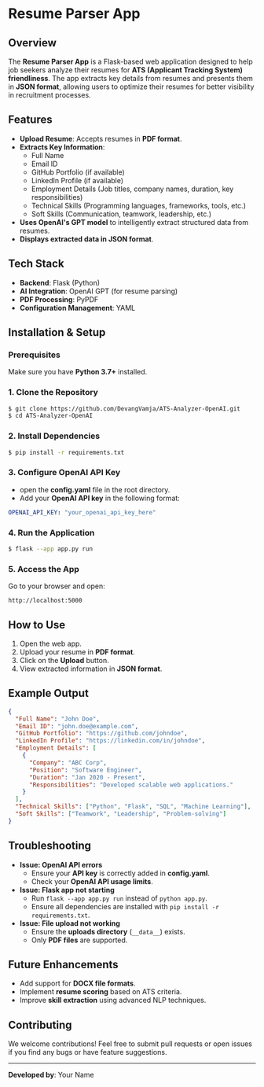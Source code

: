 # Resume Parser App

## Overview
The **Resume Parser App** is a Flask-based web application designed to help job seekers analyze their resumes for **ATS (Applicant Tracking System) friendliness**. The app extracts key details from resumes and presents them in **JSON format**, allowing users to optimize their resumes for better visibility in recruitment processes.

## Features
- **Upload Resume**: Accepts resumes in **PDF format**.
- **Extracts Key Information**:
  - Full Name
  - Email ID
  - GitHub Portfolio (if available)
  - LinkedIn Profile (if available)
  - Employment Details (Job titles, company names, duration, key responsibilities)
  - Technical Skills (Programming languages, frameworks, tools, etc.)
  - Soft Skills (Communication, teamwork, leadership, etc.)
- **Uses OpenAI's GPT model** to intelligently extract structured data from resumes.
- **Displays extracted data in JSON format**.

## Tech Stack
- **Backend**: Flask (Python)
- **AI Integration**: OpenAI GPT (for resume parsing)
- **PDF Processing**: PyPDF
- **Configuration Management**: YAML

## Installation & Setup

### Prerequisites
Make sure you have **Python 3.7+** installed.

### 1. Clone the Repository
```sh
$ git clone https://github.com/DevangVamja/ATS-Analyzer-OpenAI.git
$ cd ATS-Analyzer-OpenAI
```

### 2. Install Dependencies
```sh
$ pip install -r requirements.txt
```

### 3. Configure OpenAI API Key
- open the **config.yaml** file in the root directory.
- Add your **OpenAI API key** in the following format:

```yaml
OPENAI_API_KEY: "your_openai_api_key_here"
```

### 4. Run the Application
```sh
$ flask --app app.py run
```

### 5. Access the App
Go to your browser and open:
```
http://localhost:5000
```

## How to Use
1. Open the web app.
2. Upload your resume in **PDF format**.
3. Click on the **Upload** button.
4. View extracted information in **JSON format**.

## Example Output
```json
{
  "Full Name": "John Doe",
  "Email ID": "john.doe@example.com",
  "GitHub Portfolio": "https://github.com/johndoe",
  "LinkedIn Profile": "https://linkedin.com/in/johndoe",
  "Employment Details": [
    {
      "Company": "ABC Corp",
      "Position": "Software Engineer",
      "Duration": "Jan 2020 - Present",
      "Responsibilities": "Developed scalable web applications."
    }
  ],
  "Technical Skills": ["Python", "Flask", "SQL", "Machine Learning"],
  "Soft Skills": ["Teamwork", "Leadership", "Problem-solving"]
}
```

## Troubleshooting
- **Issue: OpenAI API errors**
  - Ensure your **API key** is correctly added in **config.yaml**.
  - Check your **OpenAI API usage limits**.
- **Issue: Flask app not starting**
  - Run `flask --app app.py run` instead of `python app.py`.
  - Ensure all dependencies are installed with `pip install -r requirements.txt`.
- **Issue: File upload not working**
  - Ensure the **uploads directory** (`__data__`) exists.
  - Only **PDF files** are supported.

## Future Enhancements
- Add support for **DOCX file formats**.
- Implement **resume scoring** based on ATS criteria.
- Improve **skill extraction** using advanced NLP techniques.

## Contributing
We welcome contributions! Feel free to submit pull requests or open issues if you find any bugs or have feature suggestions.

---
**Developed by**: Your Name

